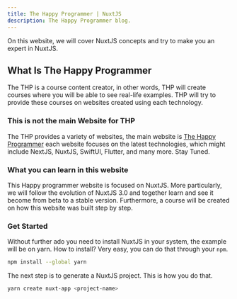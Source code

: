 ```yaml
---
title: The Happy Programmer | NuxtJS
description: The Happy Programmer blog.
---
```


On this website, we will cover NuxtJS concepts and try to make you an expert in NuxtJS.

## What Is The Happy Programmer

The THP is a course content creator, in other words, THP will create courses where you will be able to see real-life examples. THP will try to provide these courses on websites created using each technology.

### This is not the main Website for THP

The THP provides a variety of websites, the main website is [The Happy Programmer](https://thehappyprogrammer.com) each website focuses on the latest technologies, which might include NextJS, NuxtJS, SwiftUI, Flutter, and many more. Stay Tuned.

### What you can learn in this website

This Happy programmer website is focused on NuxtJS. More particularly, we will follow the evolution of NuxtJS 3.0 and together learn and see it become from beta to a stable version. Furthermore, a course will be created on how this website was built step by step.

### Get Started

Without further ado you need to install NuxtJS in your system, the example will be on yarn. How to install? Very easy, you can do that through your `npm`.

```bash
npm install --global yarn
```

The next step is to generate a NuxtJS project. This is how you do that.

```bash
yarn create nuxt-app <project-name>
```

<bottom-links right="/dependencies" righttext="Dependencies"/>
